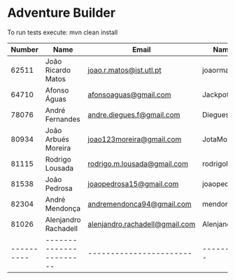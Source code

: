 # Adventure Builder

To run tests execute: mvn clean install

|   Number   |          Name           |            Email        |   Name GitHUb  | Module(s) |
| ---------- | ----------------------- | ----------------------- | ---------------| --------- |
|  62511  | João Ricardo Matos   | joao.r.matos@ist.utl.pt        | joaormatos          | Hotel+Broker |
|  64710  | Afonso Águas         | afonsoaguas@gmail.com          | Jackpothead         | Hotel+Broker |        
|  78076  | André Fernandes      | andre.diegues.f@gmail.com      | Dieguesist          | Bank         |
|  80934  | João Arbués Moreira  | joao123moreira@gmail.com       | JotaMoreira         | Bank         |
|  81115  | Rodrigo Lousada      | rodrigo.m.lousada@gmail.com    | rodrigolousada      | Activity     |
|  81538  | João Pedrosa         | joaopedrosa15@gmail.com        | joaopedrosa         | Activity     |
|  82304  | André Mendonça       | andremendonca94@gmail.com      | mendonca94          | Hotel+Broker |
|  81026  | Alenjandro Rachadell | alenjandro.rachadell@gmail.com | AlenjandroRachadell | Bank         |
| ---------- | ----------------------- | ----------------------- | ---------------| --------- |
 
